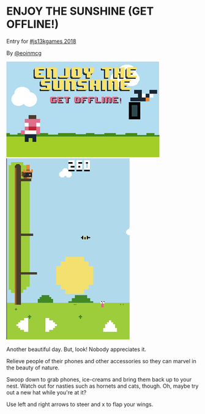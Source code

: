 # ENJOY THE SUNSHINE (GET OFFLINE!)

Entry for [#js13kgames 2018](https://js13kgames.com)

By [@eoinmcg](https://twitter.com/eoinmcg)

![Screenshot](https://github.com/eoinmcg/enjoythesunshine/raw/master/promo/banner.png)
![Screenshot](https://github.com/eoinmcg/enjoythesunshine/raw/master/promo/video.gif)

Another beautiful day. But, look! Nobody appreciates it.

Relieve people of their phones and other accessories so they can marvel in the beauty of nature.

Swoop down to grab phones, ice-creams and bring them back up to your nest. Watch
out for nasties such as hornets and cats, though. Oh, maybe try out a new hat
while you're at it?

Use left and right arrows to steer and x to flap your wings.
